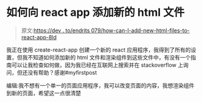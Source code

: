 # 如何向 react app 添加新的 html 文件

> 原文:[https://dev . to/endrits 079/how-can-I-add-new-html-files-to-react-app-8ld](https://dev.to/endrits079/how-can-i-add-new-html-files-to-react-app-8ld)

我正在使用 create-react-app 创建一个新的 react 应用程序，我得到了所有的设置，但我不知道如何添加新的 html 文件和渲染组件到这些文件中，有没有一个指南可以让我检查如何做，因为我已经在互联网上搜索并在 stackoverflow 上询问，但还没有帮助？感谢#myfirstpost

编辑:我不想有一个单一的页面应用程序，我可以改变页面的内容，我想渲染组件到新的页面，希望这一点很清楚